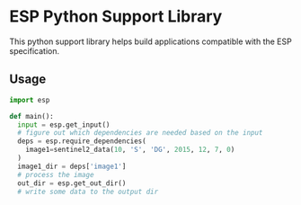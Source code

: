 # ESP Python Support Library

This python support library helps build applications compatible with the ESP
specification.

## Usage

```py
import esp

def main():
  input = esp.get_input()
  # figure out which dependencies are needed based on the input
  deps = esp.require_dependencies(
    image1=sentinel2_data(10, 'S', 'DG', 2015, 12, 7, 0)
  )
  image1_dir = deps['image1']
  # process the image
  out_dir = esp.get_out_dir()
  # write some data to the output dir
```

